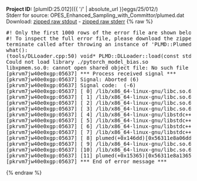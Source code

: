 **Project ID:** [plumID:25.012]({{ '/' | absolute_url }}eggs/25/012/)  
Stderr for source:  OPES_Enhanced_Sampling_with_Committor/plumed.dat   
Download: [zipped raw stdout](plumed.dat.plumed.stdout.txt.zip) - [zipped raw stderr](plumed.dat.plumed.stderr.txt.zip) 
{% raw %}
<pre>
#! Only the first 1000 rows of the error file are shown below
#! To inspect the full error file, please download the zipped raw stderr file above
terminate called after throwing an instance of 'PLMD::Plumed::ExceptionError'
what():
(tools/DLLoader.cpp:50) void* PLMD::DLLoader::load(const std::string&)
Could not load library ./pytorch_model_bias.so
libxpmem.so.0: cannot open shared object file: No such file or directory
[pkrvm7jw40e0xgp:05637] *** Process received signal ***
[pkrvm7jw40e0xgp:05637] Signal: Aborted (6)
[pkrvm7jw40e0xgp:05637] Signal code:  (-6)
[pkrvm7jw40e0xgp:05637] [ 0] /lib/x86_64-linux-gnu/libc.so.6(+0x45330)[0x7ff641845330]
[pkrvm7jw40e0xgp:05637] [ 1] /lib/x86_64-linux-gnu/libc.so.6(pthread_kill+0x11c)[0x7ff64189eb2c]
[pkrvm7jw40e0xgp:05637] [ 2] /lib/x86_64-linux-gnu/libc.so.6(gsignal+0x1e)[0x7ff64184527e]
[pkrvm7jw40e0xgp:05637] [ 3] /lib/x86_64-linux-gnu/libc.so.6(abort+0xdf)[0x7ff6418288ff]
[pkrvm7jw40e0xgp:05637] [ 4] /lib/x86_64-linux-gnu/libstdc++.so.6(+0xa5ff5)[0x7ff641ca5ff5]
[pkrvm7jw40e0xgp:05637] [ 5] /lib/x86_64-linux-gnu/libstdc++.so.6(+0xbb0da)[0x7ff641cbb0da]
[pkrvm7jw40e0xgp:05637] [ 6] /lib/x86_64-linux-gnu/libstdc++.so.6(_ZSt10unexpectedv+0x0)[0x7ff641ca5a55]
[pkrvm7jw40e0xgp:05637] [ 7] /lib/x86_64-linux-gnu/libstdc++.so.6(+0xa5a6f)[0x7ff641ca5a6f]
[pkrvm7jw40e0xgp:05637] [ 8] plumed(+0x146dd)[0x56311e8a06dd]
[pkrvm7jw40e0xgp:05637] [ 9] /lib/x86_64-linux-gnu/libc.so.6(+0x2a1ca)[0x7ff64182a1ca]
[pkrvm7jw40e0xgp:05637] [10] /lib/x86_64-linux-gnu/libc.so.6(__libc_start_main+0x8b)[0x7ff64182a28b]
[pkrvm7jw40e0xgp:05637] [11] plumed(+0x15365)[0x56311e8a1365]
[pkrvm7jw40e0xgp:05637] *** End of error message ***
</pre>
{% endraw %}
